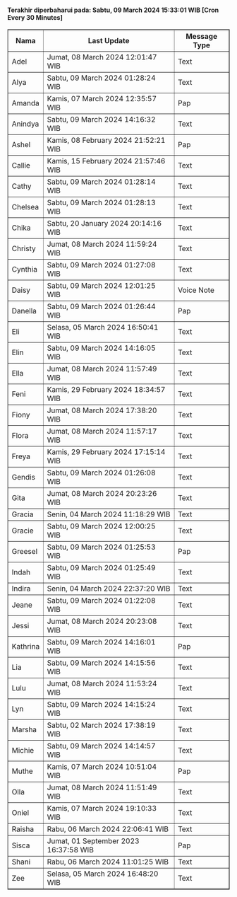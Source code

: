 #### Terakhir diperbaharui pada: Sabtu, 09 March 2024 15:33:01 WIB [Cron Every 30 Minutes]

<table border='1'><tr><th>Nama</th><th>Last Update</th><th>Message Type</th></tr><tr><td>Adel</td><td>Jumat, 08 March 2024 12:01:47 WIB</td><td>Text</td></tr><tr><td>Alya</td><td>Sabtu, 09 March 2024 01:28:24 WIB</td><td>Text</td></tr><tr><td>Amanda</td><td>Kamis, 07 March 2024 12:35:57 WIB</td><td>Pap</td></tr><tr><td>Anindya</td><td>Sabtu, 09 March 2024 14:16:32 WIB</td><td>Text</td></tr><tr><td>Ashel</td><td>Kamis, 08 February 2024 21:52:21 WIB</td><td>Pap</td></tr><tr><td>Callie</td><td>Kamis, 15 February 2024 21:57:46 WIB</td><td>Text</td></tr><tr><td>Cathy</td><td>Sabtu, 09 March 2024 01:28:14 WIB</td><td>Text</td></tr><tr><td>Chelsea</td><td>Sabtu, 09 March 2024 01:28:13 WIB</td><td>Text</td></tr><tr><td>Chika</td><td>Sabtu, 20 January 2024 20:14:16 WIB</td><td>Text</td></tr><tr><td>Christy</td><td>Jumat, 08 March 2024 11:59:24 WIB</td><td>Text</td></tr><tr><td>Cynthia</td><td>Sabtu, 09 March 2024 01:27:08 WIB</td><td>Text</td></tr><tr><td>Daisy</td><td>Sabtu, 09 March 2024 12:01:25 WIB</td><td>Voice Note</td></tr><tr><td>Danella</td><td>Sabtu, 09 March 2024 01:26:44 WIB</td><td>Pap</td></tr><tr><td>Eli</td><td>Selasa, 05 March 2024 16:50:41 WIB</td><td>Text</td></tr><tr><td>Elin</td><td>Sabtu, 09 March 2024 14:16:05 WIB</td><td>Text</td></tr><tr><td>Ella</td><td>Jumat, 08 March 2024 11:57:49 WIB</td><td>Text</td></tr><tr><td>Feni</td><td>Kamis, 29 February 2024 18:34:57 WIB</td><td>Text</td></tr><tr><td>Fiony</td><td>Jumat, 08 March 2024 17:38:20 WIB</td><td>Text</td></tr><tr><td>Flora</td><td>Jumat, 08 March 2024 11:57:17 WIB</td><td>Text</td></tr><tr><td>Freya</td><td>Kamis, 29 February 2024 17:15:14 WIB</td><td>Text</td></tr><tr><td>Gendis</td><td>Sabtu, 09 March 2024 01:26:08 WIB</td><td>Text</td></tr><tr><td>Gita</td><td>Jumat, 08 March 2024 20:23:26 WIB</td><td>Text</td></tr><tr><td>Gracia</td><td>Senin, 04 March 2024 11:18:29 WIB</td><td>Text</td></tr><tr><td>Gracie</td><td>Sabtu, 09 March 2024 12:00:25 WIB</td><td>Text</td></tr><tr><td>Greesel</td><td>Sabtu, 09 March 2024 01:25:53 WIB</td><td>Pap</td></tr><tr><td>Indah</td><td>Sabtu, 09 March 2024 01:25:49 WIB</td><td>Text</td></tr><tr><td>Indira</td><td>Senin, 04 March 2024 22:37:20 WIB</td><td>Text</td></tr><tr><td>Jeane</td><td>Sabtu, 09 March 2024 01:22:08 WIB</td><td>Text</td></tr><tr><td>Jessi</td><td>Jumat, 08 March 2024 20:23:08 WIB</td><td>Text</td></tr><tr><td>Kathrina</td><td>Sabtu, 09 March 2024 14:16:01 WIB</td><td>Pap</td></tr><tr><td>Lia</td><td>Sabtu, 09 March 2024 14:15:56 WIB</td><td>Text</td></tr><tr><td>Lulu</td><td>Jumat, 08 March 2024 11:53:24 WIB</td><td>Text</td></tr><tr><td>Lyn</td><td>Sabtu, 09 March 2024 14:15:24 WIB</td><td>Text</td></tr><tr><td>Marsha</td><td>Sabtu, 02 March 2024 17:38:19 WIB</td><td>Text</td></tr><tr><td>Michie</td><td>Sabtu, 09 March 2024 14:14:57 WIB</td><td>Text</td></tr><tr><td>Muthe</td><td>Kamis, 07 March 2024 10:51:04 WIB</td><td>Pap</td></tr><tr><td>Olla</td><td>Jumat, 08 March 2024 11:51:49 WIB</td><td>Text</td></tr><tr><td>Oniel</td><td>Kamis, 07 March 2024 19:10:33 WIB</td><td>Text</td></tr><tr><td>Raisha</td><td>Rabu, 06 March 2024 22:06:41 WIB</td><td>Text</td></tr><tr><td>Sisca</td><td>Jumat, 01 September 2023 16:37:58 WIB</td><td>Pap</td></tr><tr><td>Shani</td><td>Rabu, 06 March 2024 11:01:25 WIB</td><td>Text</td></tr><tr><td>Zee</td><td>Selasa, 05 March 2024 16:48:20 WIB</td><td>Text</td></tr></table>